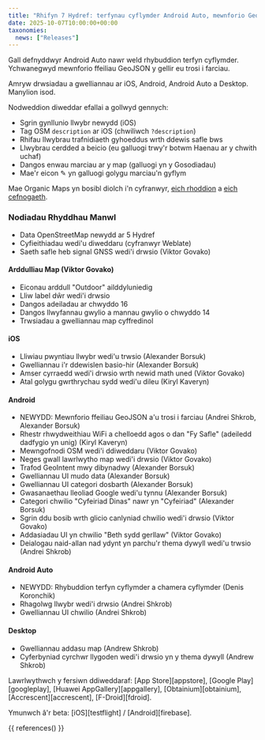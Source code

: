 ```yaml
---
title: "Rhifyn 7 Hydref: terfynau cyflymder Android Auto, mewnforio GeoJSON a mwy"
date: 2025-10-07T10:00:00+00:00
taxonomies:
  news: ["Releases"]
---
```


Gall defnyddwyr Android Auto nawr weld rhybuddion terfyn cyflymder. Ychwanegwyd mewnforio ffeiliau GeoJSON y gellir eu trosi i farciau.

Amryw drwsiadau a gwelliannau ar iOS, Android, Android Auto a Desktop. Manylion isod.

Nodweddion diweddar efallai a gollwyd gennych:
- Sgrin gynllunio llwybr newydd (iOS)
- Tag OSM `description` ar iOS (chwiliwch `?description`)
- Rhifau llwybrau trafnidiaeth gyhoeddus wrth ddewis safle bws
- Llwybrau cerdded a beicio (eu galluogi trwy'r botwm Haenau ar y chwith uchaf)
- Dangos enwau marciau ar y map (galluogi yn y Gosodiadau)
- Mae'r eicon ✎ yn galluogi golygu marciau'n gyflym

Mae Organic Maps yn bosibl diolch i'n cyfranwyr, [eich rhoddion](@/donate/index.cy.md) a [eich cefnogaeth](@/contribute/index.cy.md).

### Nodiadau Rhyddhau Manwl

- Data OpenStreetMap newydd ar 5 Hydref
- Cyfieithiadau wedi'u diweddaru (cyfranwyr Weblate)
- Saeth safle heb signal GNSS wedi'i drwsio (Viktor Govako)

#### Arddulliau Map (Viktor Govako)

- Eiconau arddull "Outdoor" ailddyluniedig
- Lliw label dŵr wedi'i drwsio
- Dangos adeiladau ar chwyddo 16
- Dangos llwyfannau gwylio a mannau gwylio o chwyddo 14
- Trwsiadau a gwelliannau map cyffredinol

#### iOS

- Lliwiau pwyntiau llwybr wedi'u trwsio (Alexander Borsuk)
- Gwelliannau i'r ddewislen basio-hir (Alexander Borsuk)
- Amser cyrraedd wedi'i drwsio wrth newid math uned (Viktor Govako)
- Atal golygu gwrthrychau sydd wedi'u dileu (Kiryl Kaveryn)

#### Android

- NEWYDD: Mewnforio ffeiliau GeoJSON a'u trosi i farciau (Andrei Shkrob, Alexander Borsuk)
- Rhestr rhwydweithiau WiFi a chelloedd agos o dan "Fy Safle" (adeiledd dadfygio yn unig) (Kiryl Kaveryn)
- Mewngofnodi OSM wedi'i ddiweddaru (Viktor Govako)
- Neges gwall lawrlwytho map wedi'i drwsio (Viktor Govako)
- Trafod GeoIntent mwy dibynadwy (Alexander Borsuk)
- Gwelliannau UI mudo data (Alexander Borsuk)
- Gwelliannau UI categori dosbarth (Alexander Borsuk)
- Gwasanaethau lleoliad Google wedi'u tynnu (Alexander Borsuk)
- Categori chwilio "Cyfeiriad Dinas" nawr yn "Cyfeiriad" (Alexander Borsuk)
- Sgrin ddu bosib wrth glicio canlyniad chwilio wedi'i drwsio (Viktor Govako)
- Addasiadau UI yn chwilio "Beth sydd gerllaw" (Viktor Govako)
- Deialogau naid-allan nad ydynt yn parchu'r thema dywyll wedi'u trwsio (Andrei Shkrob)

#### Android Auto

- NEWYDD: Rhybuddion terfyn cyflymder a chamera cyflymder (Denis Koronchik)
- Rhagolwg llwybr wedi'i drwsio (Andrei Shkrob)
- Gwelliannau UI chwilio (Andrei Shkrob)

#### Desktop

- Gwelliannau addasu map (Andrew Shkrob)
- Cyferbyniad cyrchwr llygoden wedi'i drwsio yn y thema dywyll (Andrew Shkrob)

Lawrlwythwch y fersiwn ddiweddaraf: [App Store][appstore], [Google Play][googleplay], [Huawei AppGallery][appgallery], [Obtainium][obtainium], [Accrescent][accrescent], [F-Droid][fdroid].

Ymunwch â'r beta: [iOS][testflight] / [Android][firebase].

{{ references() }}
